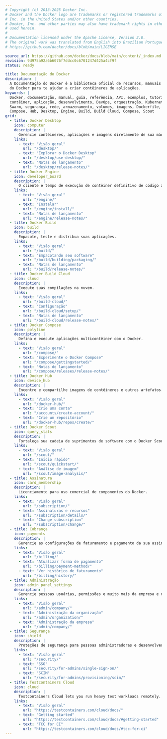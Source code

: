 ```yaml
---
# Copyright (c) 2013-2025 Docker Inc.
# Docker and the Docker logo are trademarks or registered trademarks of Docker,
# Inc. in the United States and/or other countries.
# Docker, Inc. and other parties may also have trademark rights in other terms
# used herein.
#
# Documentation licensed under the Apache License, Version 2.0.
# The original work was translated from English into Brazilian Portuguese.
# https://github.com/docker/docs/blob/main/LICENSE

source_url: https://github.com/docker/docs/blob/main/content/_index.md
revision: 9d975a92a6b6076f7ddcc0c6701247d425a4cf9f
status: ready

title: Documentação do Docker
description: |
  A Documentação do Docker é a biblioteca oficial de recursos, manuais e guias
  do Docker para te ajudar a criar contêineres de aplicações.
keywords: |
  Docker, documentação, manual, guia, referência, API, exemplos, tutoriais,
  contêiner, aplicação, desenvolvimento, DevOps, orquestração, Kubernetes,
  Swarm, segurança, rede, armazenamento, volumes, imagens, Dockerfile,
  Compose, Hub, Desktop, Engine, Build, Build Cloud, Compose, Scout
grid:
  - title: Docker Desktop
    icon: computer
    description: |
      Gerencie contêineres, aplicações e imagens diretamente de sua máquina.
    links:
      - text: "Visão geral"
        url: "/desktop/"
      - text: "Explorar o Docker Desktop"
        url: "/desktop/use-desktop/"
      - text: "Notas de lançamento"
        url: "/desktop/release-notes/"
  - title: Docker Engine
    icon: developer_board
    description: |
      O cliente e tempo de execução de contêiner definitivo de código aberto.
    links:
      - text: "Visão geral"
        url: "/engine/"
      - text: "Instalar"
        url: "/engine/install/"
      - text: "Notas de lançamento"
        url: "/engine/release-notes/"
  - title: Docker Build
    icon: build
    description: |
      Empacote, teste e distribua suas aplicações.
    links:
      - text: "Visão geral"
        url: "/build/"
      - text: "Empacotando seu software"
        url: "/build/building/packaging/"
      - text: "Notas de lançamento"
        url: "/build/release-notes/"
  - title: Docker Build Cloud
    icon: cloud
    description: |
      Execute suas compilações na nuvem.
    links:
      - text: "Visão geral"
        url: "/build-cloud/"
      - text: "Configuração"
        url: "/build-cloud/setup/"
      - text: "Notas de lançamento"
        url: "/build-cloud/release-notes/"
  - title: Docker Compose
    icon: polyline
    description: |
      Defina e execute aplicações multicontêiner com o Docker.
    links:
      - text: "Visão geral"
        url: "/compose/"
      - text: "Experimente o Docker Compose"
        url: "/compose/gettingstarted/"
      - text: "Notas de lançamento"
        url: "/compose/releases/release-notes/"
  - title: Docker Hub
    icon: device_hub
    description: |
      Encontre e compartilhe imagens de contêineres e outros artefatos.
    links:
      - text: "Visão geral"
        url: "/docker-hub/"
      - text: "Crie uma conta"
        url: "/accounts/create-account/"
      - text: "Crie um repositório"
        url: "/docker-hub/repos/create/"
  - title: Docker Scout
    icon: query_stats
    description: |
      Fortaleça sua cadeia de suprimentos de software com o Docker Scout.
    links:
      - text: "Visão geral"
        url: "/scout/"
      - text: "Início rápido"
        url: "/scout/quickstart/"
      - text: "Análise de imagem"
        url: "/scout/image-analysis/"
  - title: Assinatura
    icon: card_membership
    description: |
      Licenciamento para uso comercial de componentes do Docker.
    links:
      - text: "Visão geral"
        url: "/subscription/"
      - text: "Assinaturas e recursos"
        url: "/subscription/details/"
      - text: "Change subscription"
        url: "/subscription/change/"
  - title: Cobrança
    icon: payments
    description: |
      Gerencie as configurações de faturamento e pagamento da sua assinatura.
    links:
      - text: "Visão geral"
        url: "/billing/"
      - text: "Atualizar forma de pagamento"
        url: "/billing/payment-method/"
      - text: "Ver histórico de faturamento"
        url: "/billing/history/"
  - title: Administração
    icon: admin_panel_settings
    description: |
      Gerencie pessoas usuárias, permissões e muito mais da empresa e da organização.
    links:
      - text: "Visão geral"
        url: "/admin/company/"
      - text: "Administração da organização"
        url: "/admin/organization/"
      - text: "Administração da empresa"
        url: "/admin/company/"
  - title: Segurança
    icon: shield
    description: |
      Proteções de segurança para pessoas administradoras e desenvolvedoras.
    links:
      - text: "Visão geral"
        url: "/security/"
      - text: "SSO"
        url: "/security/for-admins/single-sign-on/"
      - text: "SCIM"
        url: "/security/for-admins/provisioning/scim/"
  - title: Testcontainers Cloud
    icon: cloud
    description: |
      Testcontainers Cloud lets you run heavy test workloads remotely.
    links:
      - text: "Visão geral"
        url: "https://testcontainers.com/cloud/docs/"
      - text: "Getting started"
        url: "https://testcontainers.com/cloud/docs/#getting-started"
      - text: "TCC for CI"
        url: "https://testcontainers.com/cloud/docs/#tcc-for-ci"
---
```


